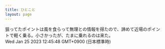 ```yaml
---
title: ひとこと
layout: page
---
```

<div class="box" dt="1674618348509">
  狙ってたポイントは風を食らって無理との情報を得たので、諦めて近場のポイントで軽く乗る。小さかったが、たまに乗れるのは来た。
  <div class="content is-small">Wed Jan 25 2023 12:45:48 GMT+0900 (日本標準時)</div>
</div>